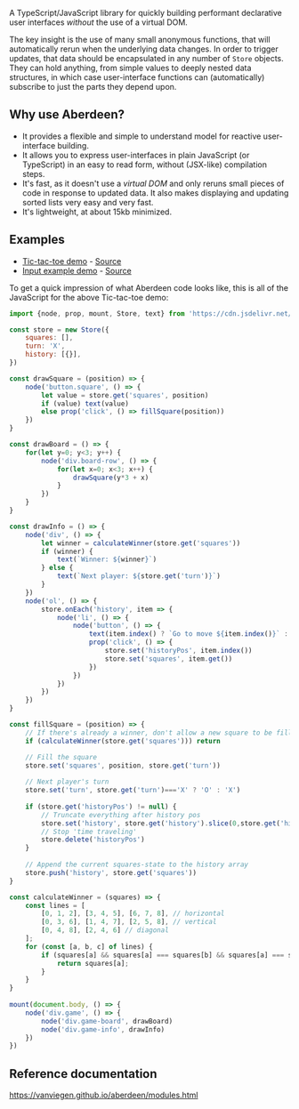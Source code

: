 A TypeScript/JavaScript library for quickly building performant declarative user interfaces *without* the use of a virtual DOM.

The key insight is the use of many small anonymous functions, that will automatically rerun when the underlying data changes. In order to trigger updates, that data should be encapsulated in any number of `Store` objects. They can hold anything, from simple values to deeply nested data structures, in which case user-interface functions can (automatically) subscribe to just the parts they depend upon.


## Why use Aberdeen?

- It provides a flexible and simple to understand model for reactive user-interface building.
- It allows you to express user-interfaces in plain JavaScript (or TypeScript) in an easy to read form, without (JSX-like) compilation steps.
- It's fast, as it doesn't use a *virtual DOM* and only reruns small pieces of code in response to updated data. It also makes displaying and updating sorted lists very easy and very fast.
- It's lightweight, at about 15kb minimized.


## Examples

- [Tic-tac-toe demo](https://vanviegen.github.io/aberdeen/examples/tic-tac-toe/) - [Source](https://github.com/vanviegen/aberdeen/tree/master/examples/tic-tac-toe)
- [Input example demo](https://vanviegen.github.io/aberdeen/examples/input/) - [Source](https://github.com/vanviegen/aberdeen/tree/master/examples/input)


To get a quick impression of what Aberdeen code looks like, this is all of the JavaScript for the above Tic-tac-toe demo:

```javascript
import {node, prop, mount, Store, text} from 'https://cdn.jsdelivr.net/npm/aberdeen/+esm';

const store = new Store({
	squares: [],
	turn: 'X',
	history: [{}],
})

const drawSquare = (position) => {
	node('button.square', () => {
		let value = store.get('squares', position)
		if (value) text(value)
		else prop('click', () => fillSquare(position))
	})
}

const drawBoard = () => {
	for(let y=0; y<3; y++) {
		node('div.board-row', () => {
			for(let x=0; x<3; x++) {
				drawSquare(y*3 + x)
			}
		})
	}
}

const drawInfo = () => {
	node('div', () => {
		let winner = calculateWinner(store.get('squares'))
		if (winner) {
			text(`Winner: ${winner}`)
		} else {
			text(`Next player: ${store.get('turn')}`)			
		}
	})
	node('ol', () => {
		store.onEach('history', item => {
			node('li', () => {
				node('button', () => {
					text(item.index() ? `Go to move ${item.index()}` : `Go to game start`)
					prop('click', () => {
						store.set('historyPos', item.index())
						store.set('squares', item.get())
					})
				})
			})
		})
	})
}

const fillSquare = (position) => {
	// If there's already a winner, don't allow a new square to be filled
	if (calculateWinner(store.get('squares'))) return

	// Fill the square
	store.set('squares', position, store.get('turn'))
	
	// Next player's turn
	store.set('turn', store.get('turn')==='X' ? 'O' : 'X')
	
	if (store.get('historyPos') != null) {
		// Truncate everything after history pos
		store.set('history', store.get('history').slice(0,store.get('historyPos')+1))
		// Stop 'time traveling'
		store.delete('historyPos')
	}
	
	// Append the current squares-state to the history array 
	store.push('history', store.get('squares'))
}

const calculateWinner = (squares) => {
	const lines = [
		[0, 1, 2], [3, 4, 5], [6, 7, 8], // horizontal
		[0, 3, 6], [1, 4, 7], [2, 5, 8], // vertical
		[0, 4, 8], [2, 4, 6] // diagonal
	];
	for (const [a, b, c] of lines) {
		if (squares[a] && squares[a] === squares[b] && squares[a] === squares[c]) {
			return squares[a];
		}
	}
}
 
mount(document.body, () => {
	node('div.game', () => {
		node('div.game-board', drawBoard)
		node('div.game-info', drawInfo)
	})
})
```


## Reference documentation

https://vanviegen.github.io/aberdeen/modules.html
